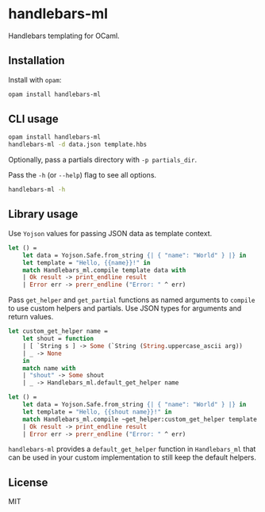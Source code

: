 # handlebars-ml

Handlebars templating for OCaml.

## Installation

Install with `opam`:

```bash
opam install handlebars-ml
```

## CLI usage

```bash
opam install handlebars-ml
handlebars-ml -d data.json template.hbs
```

Optionally, pass a partials directory with `-p partials_dir`.

Pass the `-h` (or `--help`) flag to see all options.


```bash
handlebars-ml -h
```

## Library usage

Use `Yojson` values for passing JSON data as template context.

```ocaml
let () =
    let data = Yojson.Safe.from_string {| { "name": "World" } |} in
    let template = "Hello, {{name}}!" in
    match Handlebars_ml.compile template data with
    | Ok result -> print_endline result
    | Error err -> prerr_endline ("Error: " ^ err)
```

Pass `get_helper` and `get_partial` functions as named arguments to
`compile` to use custom helpers and partials. Use JSON types for
arguments and return values.

```ocaml
let custom_get_helper name =
    let shout = function
    | [ `String s ] -> Some (`String (String.uppercase_ascii arg))
    | _ -> None
    in
    match name with
    | "shout" -> Some shout
    | _ -> Handlebars_ml.default_get_helper name

let () =
    let data = Yojson.Safe.from_string {| { "name": "World" } |} in
    let template = "Hello, {{shout name}}!" in
    match Handlebars_ml.compile ~get_helper:custom_get_helper template data with
    | Ok result -> print_endline result
    | Error err -> prerr_endline ("Error: " ^ err)
```

`handlebars-ml` provides a `default_get_helper` function in
`Handlebars_ml` that can be used in your custom implementation
to still keep the default helpers.

## License

MIT
